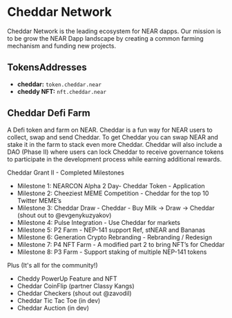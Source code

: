 # Cheddar Network

Cheddar Network is the leading ecosystem for NEAR dapps. Our mission is to be grow the NEAR Dapp landscape by creating a common farming mechanism and funding new projects.

## TokensAddresses

- **cheddar:** `token.cheddar.near`
- **cheddy NFT:** `nft.cheddar.near`

## Cheddar Defi Farm

A Defi token and farm on NEAR. Cheddar is a fun way for NEAR users to collect, swap and send Cheddar. To get Cheddar you can swap NEAR and stake it in the farm to stack even more Cheddar. Cheddar will also include a DAO (Phase II) where users can lock Cheddar to receive governance tokens to participate in the development process while earning additional rewards.


Cheddar Grant II - Completed Milestones

* Milestone 1: NEARCON Alpha 2 Day- Cheddar Token - Application
* Milestone 2: Cheeziest MEME Competition - Cheddar for the top 10 Twitter MEME’s
* Milestone 3: Cheddar Draw - Cheddar - Buy Milk -> Draw -> Cheddar (shout out to @evgenykuzyakov)
* Milestone 4: Pulse Integration - Use Cheddar for markets
* Milestone 5: P2 Farm - NEP-141 support Ref, stNEAR and Bananas
* Milestone 6: Generation Crypto Rebranding - Rebranding / Redesign
* Milestone 7: P4 NFT Farm - A modified part 2 to bring NFT’s for Cheddar
* Milestone 8: P3 Farm - Support staking of multiple NEP-141 tokens

Plus (It's all for the community!)
* Cheddy PowerUp Feature and NFT
* Cheddar CoinFlip (partner Classy Kangs)
* Cheddar Checkers (shout out @zavodil)
* Cheddar Tic Tac Toe (in dev)
* Cheddar Auction (in dev)
